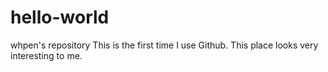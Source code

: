 # hello-world
whpen's repository
This is the first time I use Github. This place looks very interesting to me.
